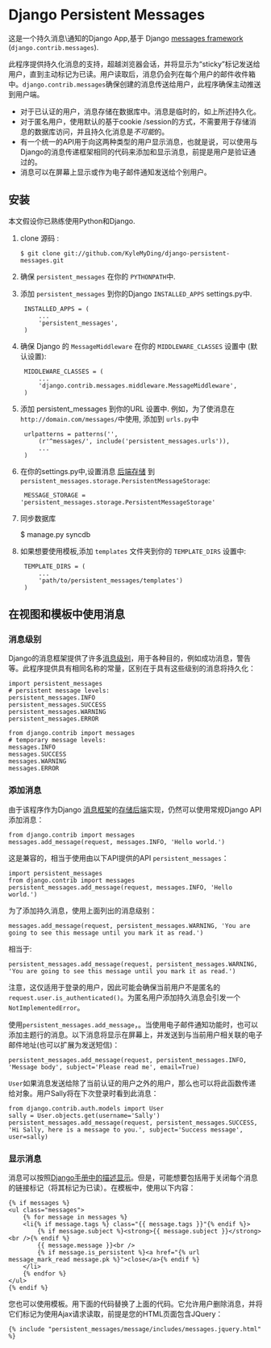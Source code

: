 
Django Persistent Messages
==========================

这是一个持久消息\通知的Django App,基于 Django  [messages framework](http://docs.djangoproject.com/en/dev/ref/contrib/messages/) (`django.contrib.messages`).

此程序提供持久化消息的支持，超越浏览器会话，并将显示为“sticky”标记发送给用户，直到主动标记为已读。用户读取后，消息仍会列在每个用户的邮件收件箱中。`django.contrib.messages`确保创建的消息传送给用户，此程序确保主动推送到用户端。

* 对于已认证的用户，消息存储在数据库中。消息是临时的，如上所述持久化。
* 对于匿名用户，使用默认的基于cookie /session的方式，不需要用于存储消息的数据库访问，并且持久化消息是*不可能*的。
* 有一个统一的API用于向这两种类型的用户显示消息，也就是说，可以使用与Django的消息传递框架相同的代码来添加和显示消息，前提是用户是验证通过的。
* 消息可以在屏幕上显示或作为电子邮件通知发送给个别用户。


安装
------------

本文假设你已熟练使用Python和Django.

1.  clone 源码 :

        $ git clone git://github.com/KyleMyDing/django-persistent-messages.git

2. 确保 `persistent_messages` 在你的 `PYTHONPATH`中.
3. 添加 `persistent_messages` 到你的Django `INSTALLED_APPS` settings.py中.

        INSTALLED_APPS = (
            ...
            'persistent_messages',
        )

4. 确保 Django 的 `MessageMiddleware` 在你的 `MIDDLEWARE_CLASSES` 设置中 (默认设置):

        MIDDLEWARE_CLASSES = (
            ...
            'django.contrib.messages.middleware.MessageMiddleware',
        )

5. 添加 persistent_messages  到你的URL 设置中. 例如，为了使消息在 `http://domain.com/messages/`中使用, 添加到 `urls.py`中

        urlpatterns = patterns('',
            (r'^messages/', include('persistent_messages.urls')),
            ...
        )

6. 在你的settings.py中,设置消息 [后端存储](http://docs.djangoproject.com/en/dev/ref/contrib/messages/#message-storage-backends) 到 `persistent_messages.storage.PersistentMessageStorage`:

        MESSAGE_STORAGE = 'persistent_messages.storage.PersistentMessageStorage'

7. 同步数据库 

      $ manage.py syncdb

8. 如果想要使用模板,添加 `templates` 文件夹到你的 `TEMPLATE_DIRS` 设置中:

        TEMPLATE_DIRS = (
            ...
            'path/to/persistent_messages/templates')
        )



## 在视图和模板中使用消息

### 消息级别

Django的消息框架提供了许多[消息级别](http://docs.djangoproject.com/en/dev/ref/contrib/messages/#message-levels)，用于各种目的，例如成功消息，警告等。此程序提供具有相同名称的常量，区别在于具有这些级别的消息将持久化：

    import persistent_messages
    # persistent message levels:
    persistent_messages.INFO 
    persistent_messages.SUCCESS 
    persistent_messages.WARNING
    persistent_messages.ERROR
    
    from django.contrib import messages
    # temporary message levels:
    messages.INFO 
    messages.SUCCESS 
    messages.WARNING
    messages.ERROR

### 添加消息

由于该程序作为Django [消息框架](http://docs.djangoproject.com/en/dev/ref/contrib/messages/)的[存储后端](http://docs.djangoproject.com/en/dev/ref/contrib/messages/#message-storage-backends)实现，仍然可以使用常规Django API添加消息：

    from django.contrib import messages
    messages.add_message(request, messages.INFO, 'Hello world.')

这是兼容的，相当于使用由以下API提供的API `persistent_messages`：

    import persistent_messages
    from django.contrib import messages
    persistent_messages.add_message(request, messages.INFO, 'Hello world.')

为了添加持久消息，使用上面列出的消息级别：

    messages.add_message(request, persistent_messages.WARNING, 'You are going to see this message until you mark it as read.')

相当于:

    persistent_messages.add_message(request, persistent_messages.WARNING, 'You are going to see this message until you mark it as read.')

注意，这仅适用于登录的用户，因此可能会确保当前用户不是匿名的`request.user.is_authenticated()`。为匿名用户添加持久消息会引发一个`NotImplementedError`。

使用`persistent_messages.add_message`，。当使用电子邮件通知功能时，也可以添加主题行的消息。以下消息将显示在屏幕上，并发送到与当前用户相关联的电子邮件地址(也可以扩展为发送短信)：

    persistent_messages.add_message(request, persistent_messages.INFO, 'Message body', subject='Please read me', email=True)

`User`如果消息发送给除了当前认证的用户之外的用户，那么也可以将此函数传递给对象。用户Sally将在下次登录时看到此消息：

    from django.contrib.auth.models import User
    sally = User.objects.get(username='Sally')
    persistent_messages.add_message(request, persistent_messages.SUCCESS, 'Hi Sally, here is a message to you.', subject='Success message', user=sally)

### 显示消息

消息可以按照[Django手册中的描述显示](http://docs.djangoproject.com/en/dev/ref/contrib/messages/#displaying-messages)。但是，可能想要包括用于关闭每个消息的链接标记（将其标记为已读）。在模板中，使用以下内容：

    {% if messages %}
    <ul class="messages">
        {% for message in messages %}
        <li{% if message.tags %} class="{{ message.tags }}"{% endif %}>
            {% if message.subject %}<strong>{{ message.subject }}</strong><br />{% endif %}
            {{ message.message }}<br />
            {% if message.is_persistent %}<a href="{% url message_mark_read message.pk %}">close</a>{% endif %}
        </li>
        {% endfor %}
    </ul>
    {% endif %}

您也可以使用模板。用下面的代码替换了上面的代码。它允许用户删除消息，并将它们标记为使用Ajax请求读取，前提是您的HTML页面包含JQuery：

    {% include "persistent_messages/message/includes/messages.jquery.html" %}
